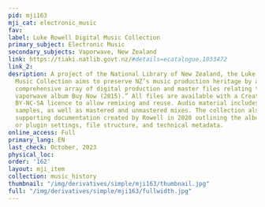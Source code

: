 ```yaml
---
pid: mji163
mji_cat: electronic_music
fav: 
label: Luke Rowell Digital Music Collection
primary_subject: Electronic Music
secondary_subjects: Vaporwave, New Zealand
link: https://tiaki.natlib.govt.nz/#details=ecatalogue.1033472
link_2: 
desription: A project of the National Library of New Zealand, the Luke Rowell Digital
  Music Collection aims to preserve NZ’s music production heritage by archiving “a
  comprehensive array of digital production and master files relating to his acclaimed
  vaporwave album Buy Now (2015).” All files are available with a Creative Commons
  BY-NC-SA licence to allow remixing and reuse. Audio material includes stems, MIDI,
  samples, as well as mastered and unmastered mixes. The collection also contains
  supporting documentation created by Rowell in 2020 outlining the album's session
  or plugin settings, file structure, and technical metadata.
online_access: Full
primary_lang: EN
last_check: October, 2023
physical_loc: 
order: '162'
layout: mji_item
collection: music_history
thumbnail: "/img/derivatives/simple/mji163/thumbnail.jpg"
full: "/img/derivatives/simple/mji163/fullwidth.jpg"
---
```

